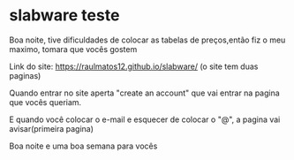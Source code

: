 # slabware teste

Boa noite, tive dificuldades de colocar as tabelas de preços,então fiz o meu maximo, tomara que vocês gostem 

Link do site: https://raulmatos12.github.io/slabware/ (o site tem duas paginas)

Quando entrar no site aperta "create an account" que vai entrar na pagina que vocês queriam.

E quando você colocar o e-mail e esquecer de colocar o "@", a pagina vai avisar(primeira pagina)

Boa noite e uma boa semana para vocês
